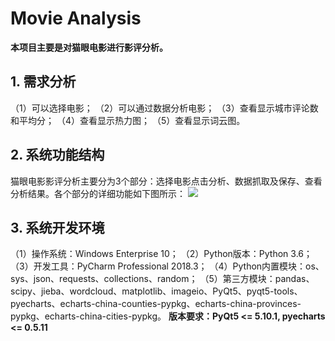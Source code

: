 # Movie Analysis

**本项目主要是对猫眼电影进行影评分析。**

## 1. 需求分析
（1）可以选择电影；
（2）可以通过数据分析电影；
（3）查看显示城市评论数和平均分；
（4）查看显示热力图；
（5）查看显示词云图。

## 2. 系统功能结构
猫眼电影影评分析主要分为3个部分：选择电影点击分析、数据抓取及保存、查看分析结果。各个部分的详细功能如下图所示：
![](https://github.com/jackandsnow/MovieAnalysis/raw/master/images/functions.png")

## 3. 系统开发环境
（1）操作系统：Windows Enterprise 10；
（2）Python版本：Python 3.6；
（3）开发工具：PyCharm Professional 2018.3；
（4）Python内置模块：os、sys、json、requests、collections、random；
（5）第三方模块：pandas、scipy、jieba、wordcloud、matplotlib、imageio、PyQt5、pyqt5-tools、pyecharts、echarts-china-counties-pypkg、echarts-china-provinces-pypkg、echarts-china-cities-pypkg。
**版本要求：PyQt5 <= 5.10.1, pyecharts <= 0.5.11**


